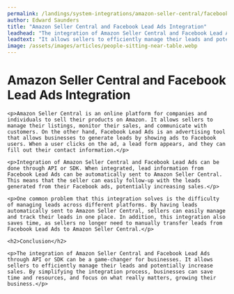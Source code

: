 ```yaml
---
permalink: /landings/system-integrations/amazon-seller-central/facebook-lead-ads
author: Edward Saunders
title: "Amazon Seller Central and Facebook Lead Ads Integration"
leadhead: "The integration of Amazon Seller Central and Facebook Lead Ads through API or SDK can be a game-changer for businesses"
leadtext: "It allows sellers to efficiently manage their leads and potentially increase sales. By simplifying the integration process, businesses can save time and resources, and focus on what really matters, growing their business."
image: /assets/images/articles/people-sitting-near-table.webp
---
```

<div class="arttext">	<h1>Amazon Seller Central and Facebook Lead Ads Integration</h1>

	<p>Amazon Seller Central is an online platform for companies and individuals to sell their products on Amazon. It allows sellers to manage their listings, monitor their sales, and communicate with customers. On the other hand, Facebook Lead Ads is an advertising tool that allows businesses to generate leads by showing ads to Facebook users. When a user clicks on the ad, a lead form appears, and they can fill out their contact information.</p>

	<p>Integration of Amazon Seller Central and Facebook Lead Ads can be done through API or SDK. When integrated, lead information from Facebook Lead Ads can be automatically sent to Amazon Seller Central. This means that the seller can easily follow-up with the leads generated from their Facebook ads, potentially increasing sales.</p>

	<p>One common problem that this integration solves is the difficulty of managing leads across different platforms. By having leads automatically sent to Amazon Seller Central, sellers can easily manage and track their leads in one place. In addition, this integration also saves time, as sellers no longer need to manually transfer leads from Facebook Lead Ads to Amazon Seller Central.</p>

	<h2>Conclusion</h2>

	<p>The integration of Amazon Seller Central and Facebook Lead Ads through API or SDK can be a game-changer for businesses. It allows sellers to efficiently manage their leads and potentially increase sales. By simplifying the integration process, businesses can save time and resources, and focus on what really matters, growing their business.</p>
</div>